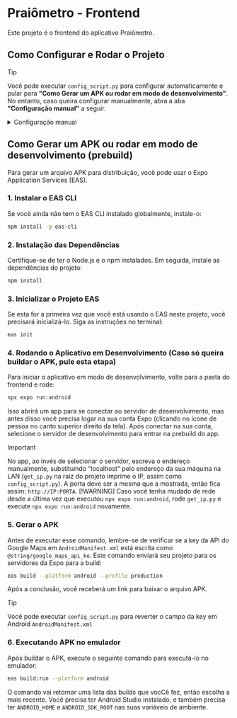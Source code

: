 # Praiômetro - Frontend

Este projeto é o frontend do aplicativo Praiômetro.

## Como Configurar e Rodar o Projeto

> [!TIP]
> Você pode executar `config_script.py` para configurar automaticamente e pular para **"Como Gerar um APK ou rodar em modo de desenvolvimento"**. No entanto, caso queira configurar manualmente, abra a aba **"Configuração manual"** a seguir.

<details>
    <summary>Configuração manual</summary>
    
    ### 1. Configuração da Chave da API do Google Maps
    
    Para que o aplicativo funcione corretamente, você precisa inserir sua chave da API do Google Maps.
    
    1.  Localize o arquivo `exemplo.env.base` na pasta do frontend.
    2.  Abra o arquivo e substitua TODAS instâncias `INSERT_KEY_HERE` pela sua chave da API do Google Maps. Faça o mesmo para o Web Client ID. 
    4.  Renomeie o arquivo `exemplo.eas.json.base` para `eas.json`.
    
    ### 2. Renomear app.json
    
    1.  Localize o arquivo `exemplo.app.base` na pasta do frontend.
    2.  Abra o arquivo e substitua TODAS instâncias `INSERT_KEY_HERE` pela sua chave da API do Google Maps. Faça o mesmo para o Web Client ID. 
    3.  Renomeie o arquivo `exemplo.app.json.base` para `eas.json`.
    
    
    ### 3. Renomear exemplo.AndroidManifest.xml
    
    1.  Localize o arquivo `exemplo.AndroidManifest.xml` na pasta frontend\android\app\src\main.
    2.  Caso você vá fazer uma prebuild, substitua `@string/google_maps_api_key` pela sua key da API do Google Maps. Caso vá fazer build com `eas build`, mantenha do jeito que está. Lembre-se de mudar esse valor a depender de se você vai fazer build do APK ou prebuild.
    3.  Renomeie o arquivo `exemplo.AndroidManifest.xml` para `AndroidManifest.xml`.
    
    
    ### 4. Fazer git restore de ambos arquivos
    
    Para evitar que você sem querer apague os templates de app.json e eas.json num commit, faça git restore dos arquivos
    
    ```bash
        git restore exemplo.app.json.base
        git restore exemplo.eas.json.base
        git restore android\app\src\main\exemplo.AndroidManifest.xml
    ```

    ### 5. Colocar o IP da máquina nas configurações de rede.

    Na pasta-raíz do projeto, rode o script Python `get_ip.py` para adicionar o IP de sua máquina nas configurações de rede do app:

    ```bash
    python get_ip.py
    ```
</details>

## Como Gerar um APK ou rodar em modo de desenvolvimento (prebuild)

Para gerar um arquivo APK para distribuição, você pode usar o Expo Application Services (EAS).

### 1. Instalar o EAS CLI

Se você ainda não tem o EAS CLI instalado globalmente, instale-o:

```bash
npm install -g eas-cli
```

### 2. Instalação das Dependências

Certifique-se de ter o Node.js e o npm instalados. Em seguida, instale as dependências do projeto:

```bash
npm install
```

### 3. Inicializar o Projeto EAS

Se esta for a primeira vez que você está usando o EAS neste projeto, você precisará inicializá-lo. Siga as instruções no terminal:

```bash
eas init
```

### 4. Rodando o Aplicativo em Desenvolvimento (Caso só queira buildar o APK, pule esta etapa)

Para iniciar o aplicativo em modo de desenvolvimento, volte para a pasta do frontend e rode:

```bash
npx expo run:android
```

Isso abrirá um app para se conectar ao servidor de desenvolvimento, mas antes disso você precisa logar na sua conta Expo (clicando no ícone de pessoa no canto superior direito da tela). Após conectar na sua conta, selecione o servidor de desenvolvimento para entrar na prebuild do app.
> [!IMPORTANT]
> No app, ao invés de selecionar o servidor, escreva o endereço manualmente, substituindo "localhost" pelo endereço da sua máquina na LAN (`get_ip.py` na raíz do projeto imprime o IP, assim como `config_script.py`). A porta deve ser a mesma que a mostrada, então fica assim: `http://IP:PORTA`.
> [!WARNING]
> Caso você tenha mudado de rede desde a última vez que executou `npx expo run:android`, rode `get_ip.py` e execute `npx expo run:android` novamente. 

### 5. Gerar o APK

Antes de executar esse comando, lembre-se de verificar se a key da API do Google Maps em `AndroidManifest.xml` está escrita como `@string/google_maps_api_ke`. Este comando enviará seu projeto para os servidores da Expo para a build:

```bash
eas build --platform android --profile production
```

Após a conclusão, você receberá um link para baixar o arquivo APK. 

> [!TIP]
> Você pode executar `config_script.py` para reverter o campo da key em Android `AndroidManifest.xml`

### 6. Executando APK no emulador

Após buildar o APK, execute o seguinte comando para executá-lo no emulador:

```bash
eas build:run --platform android
```

O comando vai retornar uma lista das builds que vocCê fez, então escolha a mais recente. Você precisa ter Android Studio instalado, e também precisa ter `ANDROID_HOME` e `ANDROID_SDK_ROOT` nas suas variáveis de ambiente.
